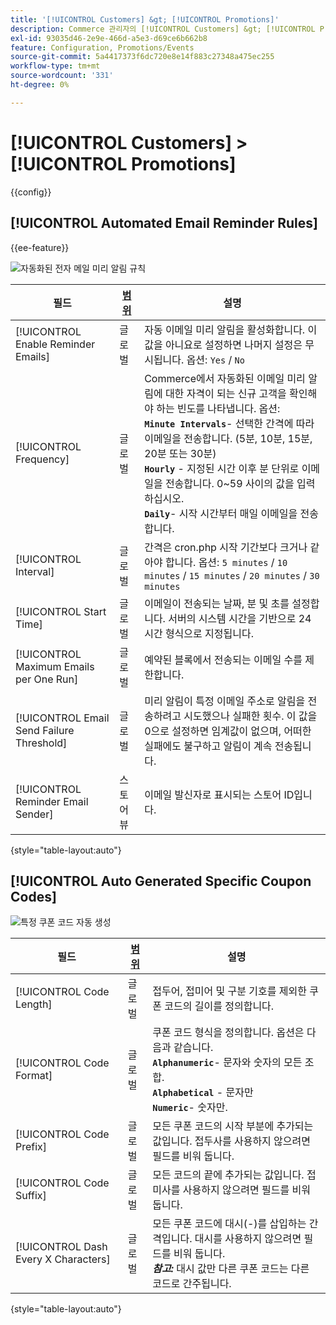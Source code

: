 ```yaml
---
title: '[!UICONTROL Customers] &gt; [!UICONTROL Promotions]'
description: Commerce 관리자의 [!UICONTROL Customers] &gt; [!UICONTROL Promotions] 페이지에서 구성 설정을 검토하십시오.
exl-id: 93035d46-2e9e-466d-a5e3-d69ce6b662b8
feature: Configuration, Promotions/Events
source-git-commit: 5a4417373f6dc720e8e14f883c27348a475ec255
workflow-type: tm+mt
source-wordcount: '331'
ht-degree: 0%

---
```


# [!UICONTROL Customers] > [!UICONTROL Promotions]

{{config}}

## [!UICONTROL Automated Email Reminder Rules]

{{ee-feature}}

![자동화된 전자 메일 미리 알림 규칙](./assets/promotions-automated-email-reminder-rules.png)<!-- zoom -->

<!-- [Automated Email Reminder Rules](https://experienceleague.adobe.com/en/docs/commerce-admin/marketing/communications/email-reminders/email-reminder-rules#configure-email-reminders) -->

| 필드 | [범위](../../getting-started/websites-stores-views.md#scope-settings) | 설명 |
|--- |--- |--- |
| [!UICONTROL Enable Reminder Emails] | 글로벌 | 자동 이메일 미리 알림을 활성화합니다. 이 값을 아니요로 설정하면 나머지 설정은 무시됩니다. 옵션: `Yes` / `No` |
| [!UICONTROL Frequency] | 글로벌 | Commerce에서 자동화된 이메일 미리 알림에 대한 자격이 되는 신규 고객을 확인해야 하는 빈도를 나타냅니다. 옵션: <br/>**`Minute Intervals`**- 선택한 간격에 따라 이메일을 전송합니다. (5분, 10분, 15분, 20분 또는 30분)<br/>**`Hourly`** - 지정된 시간 이후 분 단위로 이메일을 전송합니다. 0~59 사이의 값을 입력하십시오. <br/>**`Daily`**- 시작 시간부터 매일 이메일을 전송합니다. |
| [!UICONTROL Interval] | 글로벌 | 간격은 cron.php 시작 기간보다 크거나 같아야 합니다. 옵션: `5 minutes` / `10 minutes` / `15 minutes` / `20 minutes` / `30 minutes` |
| [!UICONTROL Start Time] | 글로벌 | 이메일이 전송되는 날짜, 분 및 초를 설정합니다. 서버의 시스템 시간을 기반으로 24시간 형식으로 지정됩니다. |
| [!UICONTROL Maximum Emails per One Run] | 글로벌 | 예약된 블록에서 전송되는 이메일 수를 제한합니다. |
| [!UICONTROL Email Send Failure Threshold] | 글로벌 | 미리 알림이 특정 이메일 주소로 알림을 전송하려고 시도했으나 실패한 횟수. 이 값을 0으로 설정하면 임계값이 없으며, 어떠한 실패에도 불구하고 알림이 계속 전송됩니다. |
| [!UICONTROL Reminder Email Sender] | 스토어 뷰 | 이메일 발신자로 표시되는 스토어 ID입니다. |

{style="table-layout:auto"}

## [!UICONTROL Auto Generated Specific Coupon Codes]

![특정 쿠폰 코드 자동 생성](./assets/promotions-auto-generated-specific-coupon-codes.png)<!-- zoom -->

<!-- [Auto Generated Specific Coupon Codes](https://experienceleague.adobe.com/en/docs/commerce-admin/marketing/promotions/cart-rules/price-rules-cart-coupon#configure-coupon-codes)  -->

| 필드 | [범위](../../getting-started/websites-stores-views.md#scope-settings) | 설명 |
|--- |--- |--- |
| [!UICONTROL Code Length] | 글로벌 | 접두어, 접미어 및 구분 기호를 제외한 쿠폰 코드의 길이를 정의합니다. |
| [!UICONTROL Code Format] | 글로벌 | 쿠폰 코드 형식을 정의합니다. 옵션은 다음과 같습니다. <br/>**`Alphanumeric`**- 문자와 숫자의 모든 조합.<br/>**`Alphabetical`** - 문자만 <br/>**`Numeric`**- 숫자만. |
| [!UICONTROL Code Prefix] | 글로벌 | 모든 쿠폰 코드의 시작 부분에 추가되는 값입니다. 접두사를 사용하지 않으려면 필드를 비워 둡니다. |
| [!UICONTROL Code Suffix] | 글로벌 | 모든 코드의 끝에 추가되는 값입니다. 접미사를 사용하지 않으려면 필드를 비워 둡니다. |
| [!UICONTROL Dash Every X Characters] | 글로벌 | 모든 쿠폰 코드에 대시(-)를 삽입하는 간격입니다. 대시를 사용하지 않으려면 필드를 비워 둡니다. <br/>_**참고:**_ 대시 값만 다른 쿠폰 코드는 다른 코드로 간주됩니다. |

{style="table-layout:auto"}
